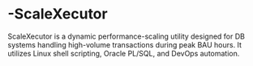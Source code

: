 # -ScaleXecutor
ScaleXecutor is a dynamic performance-scaling utility designed for DB systems handling high-volume transactions during peak BAU hours. It utilizes Linux shell scripting, Oracle PL/SQL, and DevOps automation.
